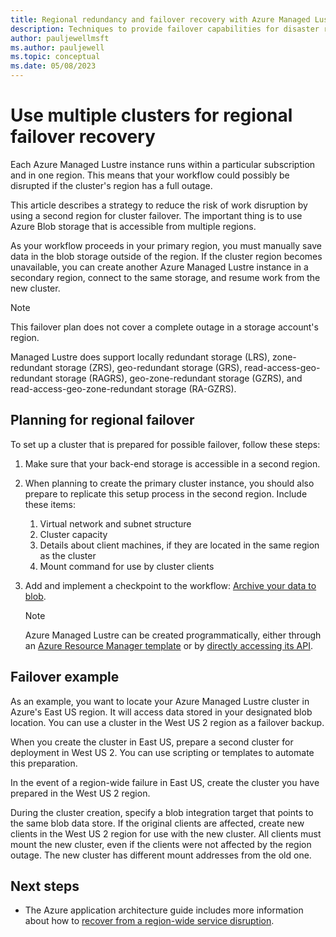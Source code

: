 ```yaml
---
title: Regional redundancy and failover recovery with Azure Managed Lustre
description: Techniques to provide failover capabilities for disaster recovery with Azure Managed Lustre 
author: pauljewellmsft
ms.author: pauljewell
ms.topic: conceptual
ms.date: 05/08/2023
---
```


# Use multiple clusters for regional failover recovery

Each Azure Managed Lustre instance runs within a particular subscription and in one region. This means that your workflow could possibly be disrupted if the cluster's region has a full outage.

This article describes a strategy to reduce the risk of work disruption by using a second region for cluster failover. The important thing is to use Azure Blob storage that is accessible from multiple regions.

As your workflow proceeds in your primary region, you must manually save data in the blob storage outside of the region. If the cluster region becomes unavailable, you can create another Azure Managed Lustre instance in a secondary region, connect to the same storage, and resume work from the new cluster.

> [!NOTE]
> This failover plan does not cover a complete outage in a storage account's region. 
>
> Managed Lustre does support locally redundant storage (LRS), zone-redundant storage (ZRS), geo-redundant storage (GRS), read-access-geo-redundant storage (RAGRS), geo-zone-redundant storage (GZRS), and read-access-geo-zone-redundant storage (RA-GZRS).


## Planning for regional failover

To set up a cluster that is prepared for possible failover, follow these steps:

1. Make sure that your back-end storage is accessible in a second region.
1. When planning to create the primary cluster instance, you should also prepare to replicate this setup process in the second region. Include these items:

   1. Virtual network and subnet structure
   1. Cluster capacity
   1. Details about client machines, if they are located in the same region as the cluster
   1. Mount command for use by cluster clients
1. Add and implement a checkpoint to the workflow: [Archive your data to blob](/previous-versions/windows/it-pro/windows-server-2012-R2-and-2012/jj574114(v=ws.11)).

   > [!NOTE]
   > Azure Managed Lustre can be created programmatically, either through an [Azure Resource Manager template](/azure/azure-resource-manager/templates/overview) or by [directly accessing its API](create-file-system-resource-manager.md). 

## Failover example

As an example, you want to locate your Azure Managed Lustre cluster in Azure's East US region. It will access data stored in your designated blob location. You can use a cluster in the West US 2 region as a failover backup.

When you create the cluster in East US, prepare a second cluster for deployment in West US 2. You can use scripting or templates to automate this preparation.

In the event of a region-wide failure in East US, create the cluster you have prepared in the West US 2 region.

During the cluster creation, specify a blob integration target that points to the same blob data store. If the original clients are affected, create new clients in the West US 2 region for use with the new cluster. All clients must mount the new cluster, even if the clients were not affected by the region outage. The new cluster has different mount addresses from the old one.

## Next steps

- The Azure application architecture guide includes more information about how to [recover from a region-wide service disruption](/azure/architecture/resiliency/recovery-loss-azure-region).
